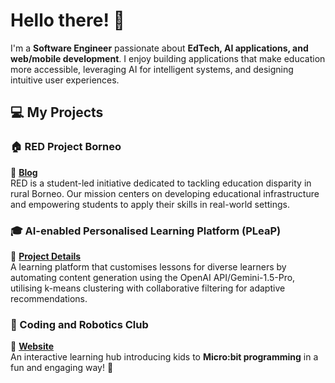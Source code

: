 # Hello there! 👋  

I'm a **Software Engineer** passionate about **EdTech, AI applications, and web/mobile development**. I enjoy building applications that make education more accessible, leveraging AI for intelligent systems, and designing intuitive user experiences.  

## 💻 My Projects  

### 🏠 RED Project Borneo  
🔗 **[Blog](https://redprojectborneo-1caac.web.app/)**  
RED is a student-led initiative dedicated to tackling education disparity in rural Borneo. Our mission centers on developing educational infrastructure and empowering students to apply their skills in real-world settings.

### 🎓 AI-enabled Personalised Learning Platform (PLeaP)  
🔗 **[Project Details](https://github.com/Yinxian02/pleap/blob/master/AI-enabled%20Personalised%20Learning%20Platform.pdf)**  
A learning platform that customises lessons for diverse learners by automating content generation using the OpenAI API/Gemini-1.5-Pro, utilising k-means clustering with collaborative filtering for adaptive recommendations.

### 🤖 Coding and Robotics Club  
🔗 **[Website](https://yinxian02.github.io/coding-and-robotics)**  
An interactive learning hub introducing kids to **Micro:bit programming** in a fun and engaging way! 🚀

<!-- ## 🛠️ Tech Stack  
- **Frontend**: React, SwiftUI, Figma  
- **Backend**: Node.js, Django  
- **Full Stack**: MERN Stack -->
